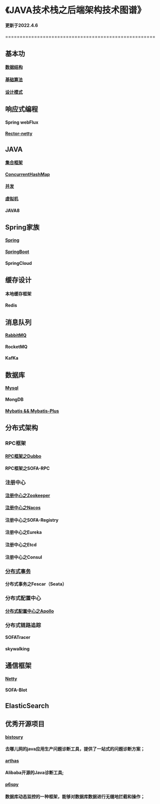 # 《JAVA技术栈之后端架构技术图谱》

#### 更新于2022.4.6

====================================================

## 基本功

#### [数据结构](http://luckylau.tech/tags/数据结构/)

#### [基础算法](https://github.com/Luckylau/my-algorithm-training)

#### [设计模式](http://luckylau.tech/tags/设计模式/)



## 响应式编程

#### Spring webFlux

#### [Rector-netty](https://github.com/reactor/reactor-netty)



## JAVA

####       [集合框架](http://luckylau.tech/2017/05/16/你懂java吗-5/)

####       [ConcurrentHashMap](http://luckylau.tech/2018/06/06/concurrentHashmap的设计之美/)

####       [并发](http://luckylau.tech/tags/java并发编程/)

####       [虚拟机](http://luckylau.tech/tags/java虚拟机/)

####       JAVA8



## Spring家族

####               [Spring](http://luckylau.tech/tags/Spring/)

####               [SpringBoot](http://luckylau.tech/tags/SpringBoot/)

####               SpringCloud



## 缓存设计

####                     本地缓存框架

####                     Redis



##          消息队列

####                     [RabbitMQ](http://luckylau.tech/tags/rabbitmq/)

####                     RocketMQ

#### KafKa



## 数据库

####          [Mysql](http://luckylau.tech/tags/MySql/)

####          MongDB

#### [Mybatis && Mybatis-Plus](http://luckylau.tech/tags/Mybatis/)



## 分布式架构

### RPC框架

####                [RPC框架之Dubbo](http://luckylau.tech/tags/Dubbo/)

#### RPC框架之SOFA-RPC



### 注册中心

####                   [注册中心之Zookeeper](http://luckylau.tech/tags/Zookeeper/)

####                   [注册中心之Nacos](http://luckylau.tech/tags/Nacos/)

#### 注册中心之SOFA-Registry

####                   注册中心之Eureka

#### 注册中心之Etcd

#### 注册中心之Consul



###          [分布式事务](http://luckylau.tech/2018/03/12/分布式系统基础理论-2/)

####                   分布式事务之Fescar（Seata）



###         分布式配置中心

#### [分布式配置中心之Apollo](https://github.com/Luckylau/easy-apollo)



### 分布式链路追踪

#### SOFATracer

#### skywalking



## 通信框架

#### [Netty](http://luckylau.tech/tags/Netty/)

#### SOFA-Blot



## ElasticSearch



## 优秀开源项目

#### [bistoury](https://github.com/qunarcorp/bistoury)

####     去哪儿网的java应用生产问题诊断工具，提供了一站式的问题诊断方案；

#### [arthas](https://github.com/alibaba/arthas)

#### Alibaba开源的Java诊断工具;

#### [p6spy](https://github.com/p6spy/p6spy)

#### 数据库动态监控的一种框架，能够对数据库数据进行无缝地拦截和操作；
